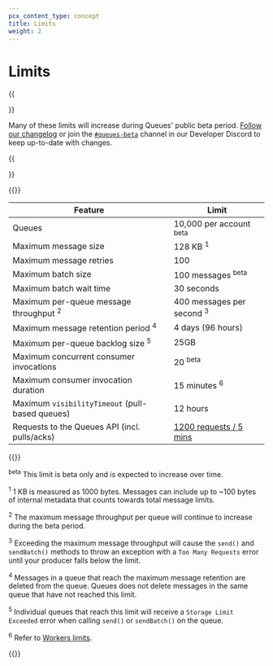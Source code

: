 ```yaml
---
pcx_content_type: concept
title: Limits
weight: 2
---
```


# Limits

{{<Aside type="note">}}

Many of these limits will increase during Queues' public beta period. [Follow our changelog](/queues/platform/changelog/) or join the [`#queues-beta`](https://discord.cloudflare.com) channel in our Developer Discord to keep up-to-date with changes.

{{</Aside>}}

{{<table-wrap>}}

| Feature                                            | Limit                                   |
| -------------------------------------------------- | --------------------------------------- |
| Queues                                             | 10,000 per account <sup>beta</sup>      |
| Maximum message size                               | 128 KB <sup>1</sup>                     |
| Maximum message retries                            | 100                                     |
| Maximum batch size                                 | 100 messages <sup>beta</sup>            |
| Maximum batch wait time                            | 30 seconds                              |
| Maximum per-queue message throughput <sup>2</sup>  | 400 messages per second <sup>3</sup>    |
| Maximum message retention period <sup>4</sup>      | 4 days (96 hours)                       | 
| Maximum per-queue backlog size <sup>5</sup>        | 25GB                                    | 
| Maximum concurrent consumer invocations            | 20 <sup>beta</sup>                      | 
| Maximum consumer invocation duration               | 15 minutes <sup>6</sup>                 | 
| Maximum `visibilityTimeout` (pull-based queues)    | 12 hours                                |
| Requests to the Queues API (incl. pulls/acks)      | [1200 requests / 5 mins](/fundamentals/api/reference/limits/) |

{{</table-wrap>}}

<sup>beta</sup> This limit is beta only and is expected to increase over time.

<sup>1</sup> 1 KB is measured as 1000 bytes. Messages can include up to ~100 bytes of internal metadata that counts towards total message limits.

<sup>2</sup> The maximum message throughput per queue will continue to increase during the beta period.

<sup>3</sup> Exceeding the maximum message throughput will cause the `send()` and `sendBatch()` methods to throw an exception with a `Too Many Requests` error until your producer falls below the limit.

<sup>4</sup> Messages in a queue that reach the maximum message retention are deleted from the queue. Queues does not delete messages in the same queue that have not reached this limit.

<sup>5</sup> Individual queues that reach this limit will receive a `Storage Limit Exceeded` error when calling `send()` or `sendBatch()` on the queue.

<sup>6</sup> Refer to [Workers limits](/workers/platform/limits/#cpu-time).

{{<render file="_limits_increase.md" productFolder="workers">}}